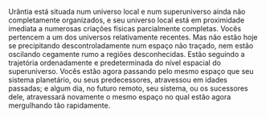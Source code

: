 ﻿Urântia está situada num universo local e num superuniverso ainda não completamente organizados, e seu universo local está em proximidade imediata a numerosas criações físicas parcialmente completas. Vocês pertencem a um dos universos relativamente recentes. Mas não estão hoje se precipitando descontroladamente num espaço não traçado, nem estão oscilando cegamente rumo a regiões desconhecidas. Estão seguindo a trajetória ordenadamente e predeterminada do nível espacial do superuniverso. Vocês estão agora passando pelo mesmo espaço que seu sistema planetário, ou seus predecessores, atravessou em idades passadas; e algum dia, no futuro remoto, seu sistema, ou os sucessores dele, atravessará novamente o mesmo espaço no qual estão agora mergulhando tão rapidamente.
